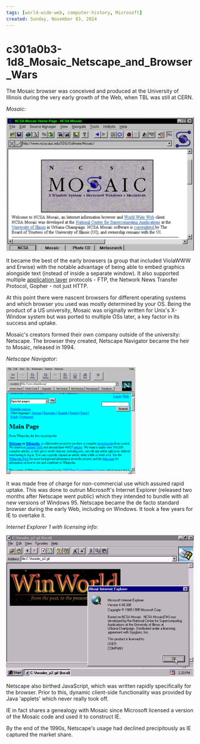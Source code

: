 ```yaml
---
tags: [world-wide-web, computer-history, Microsoft]
created: Sunday, November 03, 2024
---
```


# c301a0b3-1d8_Mosaic_Netscape_and_Browser_Wars

The Mosaic browser was conceived and produced at the University of Illinois
during the very early growth of the Web, when TBL was still at CERN.

_Mosaic_:

![Mosaic browser](static/mosaic-browser.jpg)

It became the best of the early browsers (a group that included ViolaWWW and
Erwise) with the notable advantage of being able to embed graphics alongside
text (instead of inside a separate window). It also supported multiple
[application layer](Application_Layer_of_Internet_Protocol.md) protocols - FTP,
the Network News Transfer Protocol, Gopher - not just HTTP.

At this point there were nascent browsers for different operating systems and
which browser you used was mostly determined by your OS. Being the product of a
US university, Mosaic was originally written for Unix's X-Window system but was
ported to multiple OSs later, a key factor in its success and uptake.

Mosaic's creators formed their own company outside of the university: Netscape.
The browser they created, Netscape Navigator became the heir to Mosaic, released
in 1994.

_Netscape Navigator_:

![Netscape Navigator](static/Navigator_Netscape.png)

It was made free of charge for non-commercial use which assured rapid uptake.
This was done to outrun Microsoft's Internet Explorer (released two months after
Netscape went public) which they intended to bundle with all new versions of
Windows 95. Netscape became the de facto standard browser during the early Web,
including on Windows. It took a few years for IE to overtake it.

_Internet Explorer 1 with licensing info_:

![Internet Explorer](static/internet_explorer.png)

Netscape also birthed JavaScript, which was written rapidly specifically for the
browser. Prior to this, dynamic client-side functionality was provided by Java
'applets' which never really took off.

IE in fact shares a genealogy with Mosaic since Microsoft licensed a version of
the Mosaic code and used it to construct IE.

By the end of the 1990s, Netscape's usage had declined precipitously as IE
captured the market share.
